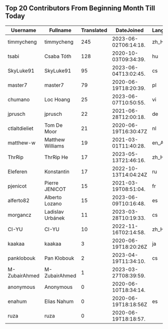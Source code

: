 ## Top 20 Contributors From Beginning Month Till Today ##
|Username|Fullname|Translated|DateJoined|Language|
|--------|--------|----------|----------|-------|
|timmycheng|timmycheng|245|2023-06-02T06:14:18.|zh_Hans|
|tsabi|Csaba Tóth|128|2020-10-03T09:34:39.|hu|
|SkyLuke91|SkyLuke91|95|2023-06-04T13:02:45.|cs|
|master7|master7|79|2020-06-19T18:20:39.|pl|
|chumano|Loc Hoang|25|2023-06-07T10:50:55.|vi|
|jprusch|jprusch|22|2021-06-28T12:00:18.|de|
|ctlaltdieliet|Tom De Moor|21|2020-06-19T16:30:47Z|nl|
|matthew-w|Matthew Williams|19|2021-03-01T11:40:28.|en_AU|
|ThrRip|ThrRip He|17|2023-05-13T21:46:16.|zh_Hans|
|Eleferen|Konstantin|17|2022-10-13T14:04:24Z|ru|
|pjenicot|Pierre JENICOT|15|2021-03-19T08:51:04.|fr|
|alferto82|Alberto Lozano|15|2023-06-09T10:16:48.|es|
|morgancz|Ladislav Urbánek|11|2023-03-28T10:19:33.|cs|
|CI-YU|CI-YU|10|2022-11-16T02:14:58.|zh_Hant|
|kaakaa|kaakaa|3|2020-06-19T18:20:26Z|ja|
|panklobouk|Pan Klobouk|2|2023-04-19T11:34:10.|cs|
|M-ZubairAhmed|M-ZubairAhmed|1|2023-03-27T08:39:59.||
|anonymous|Anonymous|0|2020-06-10T18:34:14.||
|enahum|Elias  Nahum|0|2020-06-19T18:18:56Z|es|
|ruza|ruza|0|2020-06-19T18:18:57.||
